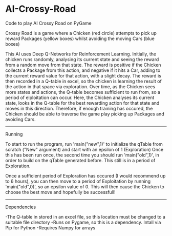 # AI-Crossy-Road
Code to play AI Crossy Road on PyGame


Crossy Road is a game where a Chicken (red circle) attempts to pick up reward Packages (yellow boxes) whilst avoiding the moving Cars (blue boxes)

This AI uses Deep Q-Networks for Reinforcement Learning. Initially, the chicken runs randomly, analysing its current state and seeing the reward from a random move from that state. The reward is positive if the Chicken collects a Package from this action, and negative if it hits a Car, adding to the current reward value for that action, with a slight decay. The reward is then recorded in a Q-table in excel, so the chicken is learning the result of the action in that space via exploration. 
Over time, as the Chicken sees more states and actions, the Q-table becomes sufficient to run from, so a period of elploitation can occur. Here, the Chicken analyses its current state, looks in the Q-table for the best rewarding action for that state and moves in this direction. Therefore, if enough training has occured, the Chicken should be able to traverse the game play picking up Packages and avoiding Cars.

------------------------
Running


To start to run the program, run 'main("new",1)' to initialize the qTable from scratch ("New" argument) and start with an epsilon of 1 (Exploration)
Once this has been run once, the second time you should run 'main("old",1)', in order to build on the qTable generated before. This still is in a period of Exploration.

Once a sufficient period of Exploration has occured (I would recommend up to 6 hours), you can then move to a period of Exploitation by running 'main("old",0)', so an epsilon value of 0. This will then cause the Chicken to choose the best move and hopefully be successfull!

-----------------------------
Dependencies

-The Q-table in stored in an excel file, so this location must be changed to a suitable file directory 
-Runs on Pygame, so this is a dependency. Intall via Pip for Python
-Requires Numpy for arrays
